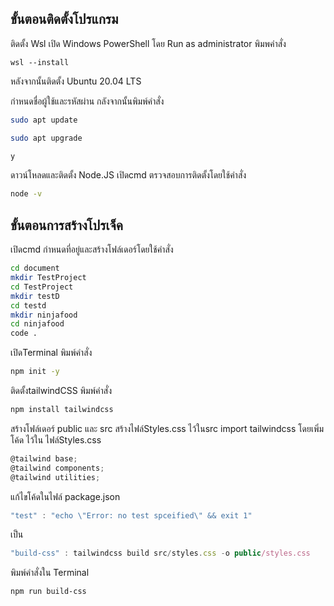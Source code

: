 ## ขั้นตอนติดตั้งโปรแกรม
ติดตั้ง Wsl
เปิด Windows PowerShell โดย Run as administrator
พิมพคำสั่ง
```console
wsl --install
```
หลังจากนั้นติดตั้ง Ubuntu 20.04 LTS 

กำหนดชื่อผู้ใช้และรหัสผ่าน
กลังจากนั้นพิมพ์คำสั่ง

```bash
sudo apt update

sudo apt upgrade

y
```
ดาวน์โหลดและติดตั้ง Node.JS
เปิดcmd ตรวจสอบการติดตั้งโดยใช้คำสั่ง
```bash
ืnode -v
```
## ขั้นตอนการสร้างโปรเจ็ค
เปิดcmd กำหนดที่อยู่และสร้างโฟล์เดอร์โดยใช้คำสั่ง
```bash
cd document
mkdir TestProject
cd TestProject
mkdir testD
cd testd
mkdir ninjafood
cd ninjafood
code .
```
เปิดTerminal
พิมพ์คำสั่ง 
```bash
npm init -y
```
ติดตั้งtailwindCSS
พิมพ์คำสั่ง 
```bash
npm install tailwindcss
```
สร้างโฟล์เดอร์ public และ src
สร้างไฟล์Styles.css ไว้ในsrc
import tailwindcss โดยเพิ่มโค้ด ไว้ใน ไฟล์Styles.css
```javascript 
@tailwind base;
@tailwind components;
@tailwind utilities;
```
แก้ไขโค้ดในไฟล์ package.json
```javascript 
"test" : "echo \"Error: no test spceified\" && exit 1"
```
เป็น
```javascript 
"build-css" : tailwindcss build src/styles.css -o public/styles.css
``` 
พิมพ์คำสั่งใน Terminal
```bash
npm run build-css
```
